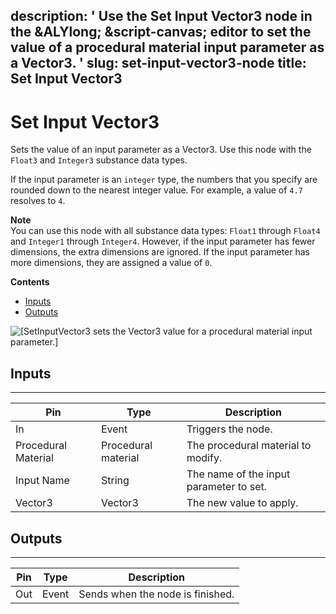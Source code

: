 description: ' Use the Set Input Vector3 node in the &ALYlong; &script-canvas; editor
  to set the value of a procedural material input parameter as a Vector3. '
slug: set-input-vector3-node
title: Set Input Vector3
---
# Set Input Vector3<a name="set-input-vector3-node"></a>

Sets the value of an input parameter as a Vector3\. Use this node with the `Float3` and `Integer3` substance data types\. 

If the input parameter is an `integer` type, the numbers that you specify are rounded down to the nearest integer value\. For example, a value of `4.7` resolves to `4`\.

**Note**  
You can use this node with all substance data types: `Float1` through `Float4` and `Integer1` through `Integer4`\. However, if the input parameter has fewer dimensions, the extra dimensions are ignored\. If the input parameter has more dimensions, they are assigned a value of `0`\. 

**Contents**
+ [Inputs](#set-input-vector3-node-input)
+ [Outputs](#set-input-vector3-node-output)

![\[SetInputVector3 sets the Vector3 value for a procedural material input parameter.\]](/images/scripting/script-canvas/scriptcanvasnodes/script-canvas-set-input-vector3-node.png)

## Inputs<a name="set-input-vector3-node-input"></a>


****  

| Pin | Type | Description | 
| --- | --- | --- | 
| In | Event | Triggers the node\. | 
| Procedural Material | Procedural material | The procedural material to modify\. | 
| Input Name | String | The name of the input parameter to set\. | 
| Vector3 | Vector3 | The new value to apply\. | 

## Outputs<a name="set-input-vector3-node-output"></a>


****  

| Pin | Type | Description | 
| --- | --- | --- | 
| Out | Event | Sends when the node is finished\. | 